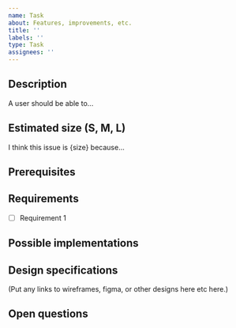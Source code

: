 ```yaml
---
name: Task
about: Features, improvements, etc.
title: ''
labels: ''
type: Task
assignees: ''
---
```


## Description

A user should be able to...

## Estimated size (S, M, L)

I think this issue is {size} because...

## Prerequisites

## Requirements

- [ ] Requirement 1

## Possible implementations

## Design specifications

(Put any links to wireframes, figma, or other designs here etc here.)

## Open questions
